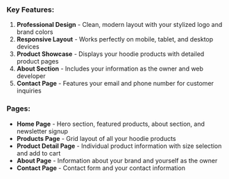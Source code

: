 ### Key Features:

1. **Professional Design** - Clean, modern layout with your stylized logo and brand colors
2. **Responsive Layout** - Works perfectly on mobile, tablet, and desktop devices
3. **Product Showcase** - Displays your hoodie products with detailed product pages
4. **About Section** - Includes your information as the owner and web developer
5. **Contact Page** - Features your email and phone number for customer inquiries


### Pages:

- **Home Page** - Hero section, featured products, about section, and newsletter signup
- **Products Page** - Grid layout of all your hoodie products
- **Product Detail Page** - Individual product information with size selection and add to cart
- **About Page** - Information about your brand and yourself as the owner
- **Contact Page** - Contact form and your contact information

